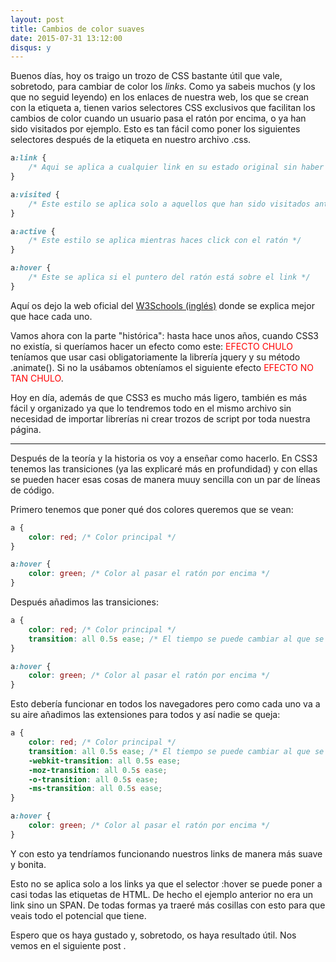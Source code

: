 ```yaml
---
layout: post
title: Cambios de color suaves
date: 2015-07-31 13:12:00
disqus: y
---
```


<style>
.link {
	color: red;
	-webkit-transition: all 0.5s ease;
    -moz-transition: all 0.5s ease;
    -o-transition: all 0.5s ease;
    -ms-transition: all 0.5s ease;
    transition: all 0.5s ease;
}

.link:hover, .no-link:hover{
	color: green;
}

.no-link {
	color: red;
}
</style>

Buenos días, hoy os traigo un trozo de CSS bastante útil que vale, sobretodo, para cambiar de color los <i>links</i>. Como ya sabeis muchos (y los que no seguid leyendo) en los enlaces de nuestra web, los que se crean con la etiqueta a, tienen varios selectores CSS exclusivos que facilitan los cambios de color cuando un usuario pasa el ratón por encima, o ya han sido visitados por ejemplo. Esto es tan fácil como poner los siguientes selectores después de la etiqueta en nuestro archivo .css.

```CSS
a:link {
	/* Aqui se aplica a cualquier link en su estado original sin haber sido visitado */
}

a:visited {
	/* Este estilo se aplica solo a aquellos que han sido visitados anteriormente */
}

a:active {
	/* Este estilo se aplica mientras haces click con el ratón */
}

a:hover {
	/* Este se aplica si el puntero del ratón está sobre el link */
}
```

Aquí os dejo la web oficial del <a href="http://www.w3schools.com/css/css_link.asp" target="_blank">W3Schools (inglés)</a> donde se explica mejor que hace cada uno.

Vamos ahora con la parte "histórica": hasta hace unos años, cuando CSS3 no existía, si queríamos hacer un efecto como este: <span class="link">EFECTO CHULO</span> teníamos que usar casi obligatoriamente la librería jquery y su método .animate(). Si no la usábamos obteníamos el siguiente efecto <span class="no-link">EFECTO NO TAN CHULO</span>.

Hoy en día, además de que CSS3 es mucho más ligero, también es más fácil y organizado ya que lo tendremos todo en el mismo archivo sin necesidad de importar librerías ni crear trozos de script por toda nuestra página.

---

Después de la teoría y la historia os voy a enseñar como hacerlo. En CSS3 tenemos las transiciones (ya las explicaré más en profundidad) y con ellas se pueden hacer esas cosas de manera muuy sencilla con un par de líneas de código.

Primero tenemos que poner qué dos colores queremos que se vean:

```CSS
a {
	color: red; /* Color principal */	
}

a:hover {
	color: green; /* Color al pasar el ratón por encima */
}
```

Después añadimos las transiciones: 

```CSS
a {
	color: red; /* Color principal */
    transition: all 0.5s ease; /* El tiempo se puede cambiar al que se quiera (1s, 2s, 0.8s, 0.1s ...). */
}

a:hover {
	color: green; /* Color al pasar el ratón por encima */
}
```

Esto debería funcionar en todos los navegadores pero como cada uno va a su aire añadimos las extensiones para todos y así nadie se queja:

```CSS
a {
	color: red; /* Color principal */
    transition: all 0.5s ease; /* El tiempo se puede cambiar al que se quiera (1s, 2s, 0.8s, 0.1s ...). */
    -webkit-transition: all 0.5s ease;
    -moz-transition: all 0.5s ease;
    -o-transition: all 0.5s ease;
    -ms-transition: all 0.5s ease;
}

a:hover {
	color: green; /* Color al pasar el ratón por encima */
}
```

Y con esto ya tendríamos funcionando nuestros links de manera más suave y bonita. 

Esto no se aplica solo a los links ya que el selector :hover se puede poner a casi todas las etiquetas de HTML. De hecho el ejemplo anterior no era un link sino un SPAN. De todas formas ya traeré más cosillas con esto para que veais todo el potencial que tiene.

Espero que os haya gustado y, sobretodo, os haya resultado útil. Nos vemos en el siguiente post <i class="fa fa-smile-o"></i>.
